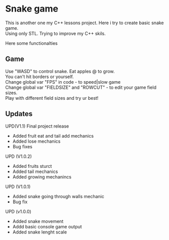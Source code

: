 # Snake game
This is another one my C++ lessons project. Here i try to create basic snake game.  
Using only STL. Trying to improve my C++ skils.  

Here some functionalties

## Game
Use "WASD" to control snake. Eat apples @ to grow.  
You can't hit borders or yourself.  
Change global var "FPS" in code - to speed|slow game  
Change global var "FIELDSIZE" and "ROWCUT" - to edit your game field sizes.  
Play with different field sizes and try ur best!  


## Updates
UPD(V1.1)
Final project release
* Added fruit eat and tail add mechanics
* Added lose mechanics
* Bug fixes

UPD (V1.0.2)
* Added fruits sturct
* Added tail mechanics
* Added growing mechanincs

UPD (V1.0.1)
* Added snake going through walls mechanic 
* Bug fix

UPD (v1.0.0)
* Added snake movement
* Addd basic console game output
* Added snake lenght scale
